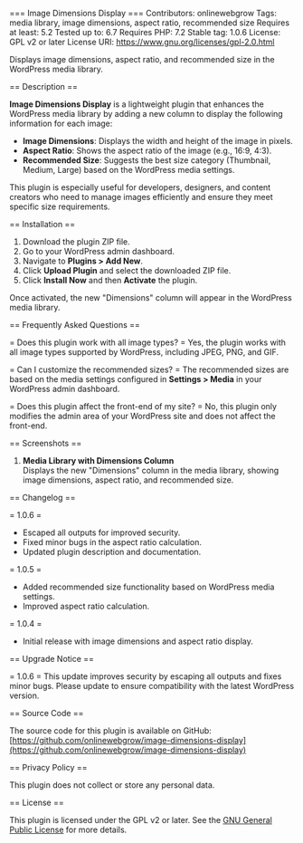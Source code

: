 === Image Dimensions Display ===
Contributors: onlinewebgrow
Tags: media library, image dimensions, aspect ratio, recommended size
Requires at least: 5.2
Tested up to: 6.7
Requires PHP: 7.2
Stable tag: 1.0.6
License: GPL v2 or later
License URI: https://www.gnu.org/licenses/gpl-2.0.html

Displays image dimensions, aspect ratio, and recommended size in the WordPress media library.

== Description ==

**Image Dimensions Display** is a lightweight plugin that enhances the WordPress media library by adding a new column to display the following information for each image:

- **Image Dimensions**: Displays the width and height of the image in pixels.
- **Aspect Ratio**: Shows the aspect ratio of the image (e.g., 16:9, 4:3).
- **Recommended Size**: Suggests the best size category (Thumbnail, Medium, Large) based on the WordPress media settings.

This plugin is especially useful for developers, designers, and content creators who need to manage images efficiently and ensure they meet specific size requirements.

== Installation ==

1. Download the plugin ZIP file.
2. Go to your WordPress admin dashboard.
3. Navigate to **Plugins > Add New**.
4. Click **Upload Plugin** and select the downloaded ZIP file.
5. Click **Install Now** and then **Activate** the plugin.

Once activated, the new "Dimensions" column will appear in the WordPress media library.

== Frequently Asked Questions ==

= Does this plugin work with all image types? =
Yes, the plugin works with all image types supported by WordPress, including JPEG, PNG, and GIF.

= Can I customize the recommended sizes? =
The recommended sizes are based on the media settings configured in **Settings > Media** in your WordPress admin dashboard.

= Does this plugin affect the front-end of my site? =
No, this plugin only modifies the admin area of your WordPress site and does not affect the front-end.

== Screenshots ==

1. **Media Library with Dimensions Column**  
   Displays the new "Dimensions" column in the media library, showing image dimensions, aspect ratio, and recommended size.

== Changelog ==

= 1.0.6 =
* Escaped all outputs for improved security.
* Fixed minor bugs in the aspect ratio calculation.
* Updated plugin description and documentation.

= 1.0.5 =
* Added recommended size functionality based on WordPress media settings.
* Improved aspect ratio calculation.

= 1.0.4 =
* Initial release with image dimensions and aspect ratio display.

== Upgrade Notice ==

= 1.0.6 =
This update improves security by escaping all outputs and fixes minor bugs. Please update to ensure compatibility with the latest WordPress version.

== Source Code ==

The source code for this plugin is available on GitHub: [https://github.com/onlinewebgrow/image-dimensions-display](https://github.com/onlinewebgrow/image-dimensions-display)

== Privacy Policy ==

This plugin does not collect or store any personal data.

== License ==

This plugin is licensed under the GPL v2 or later. See the [GNU General Public License](https://www.gnu.org/licenses/gpl-2.0.html) for more details.
